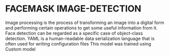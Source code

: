 # FACEMASK IMAGE-DETECTION
Image processing is the process of transforming an image into a digital form and performing certain operations to get some useful information from it. 
Face detection can be regarded as a specific case of object-class detection.
YAML is a human-readable data serialization language that is often used for writing configuration files
This model  was trained using Custom model 
